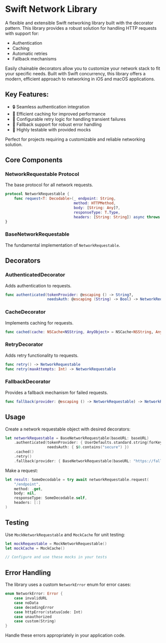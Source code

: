 # Swift Network Library

A flexible and extensible Swift networking library built with the decorator pattern. This library provides a robust solution for handling HTTP requests with support for:

- Authentication
- Caching
- Automatic retries
- Fallback mechanisms

Easily chainable decorators allow you to customize your network stack to fit your specific needs. Built with Swift concurrency, this library offers a modern, efficient approach to networking in iOS and macOS applications.

## Key Features:
- 🔒 Seamless authentication integration
- 💾 Efficient caching for improved performance
- 🔄 Configurable retry logic for handling transient failures
- 🔀 Fallback support for robust error handling
- 🧪 Highly testable with provided mocks

Perfect for projects requiring a customizable and reliable networking solution.

## Core Components

### NetworkRequestable Protocol

The base protocol for all network requests.

```swift
protocol NetworkRequestable {
    func request<T: Decodable>(_ endpoint: String,
                               method: HTTPMethod,
                               body: [String: Any]?,
                               responseType: T.Type,
                               headers: [String: String]) async throws -> T
}
```

### BaseNetworkRequestable

The fundamental implementation of `NetworkRequestable`.

## Decorators

### AuthenticatedDecorator

Adds authentication to requests.

```swift
func authenticated(tokenProvider: @escaping () -> String?, 
                   needsAuth: @escaping (String) -> Bool) -> NetworkRequestable
```

### CacheDecorator

Implements caching for requests.

```swift
func cached(cache: NSCache<NSString, AnyObject> = NSCache<NSString, AnyObject>()) -> NetworkRequestable
```

### RetryDecorator

Adds retry functionality to requests.

```swift
func retry() -> NetworkRequestable
func retry(maxAttempts: Int) -> NetworkRequestable
```

### FallbackDecorator

Provides a fallback mechanism for failed requests.

```swift
func fallback(provider: @escaping () -> NetworkRequestable) -> NetworkRequestable
```

## Usage

Create a network requestable object with desired decorators:

```swift
let networkRequestable = BaseNetworkRequestable(baseURL: baseURL)
    .authenticated(tokenProvider: { UserDefaults.standard.string(forKey: "authToken") },
                   needsAuth: { $0.contains("secure") })
    .cached()
    .retry()
    .fallback(provider: { BaseNetworkRequestable(baseURL: "https://fallback-api.example.com") })
```

Make a request:

```swift
let result: SomeDecodable = try await networkRequestable.request(
    "/endpoint",
    method: .get,
    body: nil,
    responseType: SomeDecodable.self,
    headers: [:]
)
```

## Testing

Use `MockNetworkRequestable` and `MockCache` for unit testing:

```swift
let mockRequestable = MockNetworkRequestable()
let mockCache = MockCache()

// Configure and use these mocks in your tests
```

## Error Handling

The library uses a custom `NetworkError` enum for error cases:

```swift
enum NetworkError: Error {
    case invalidURL
    case noData
    case decodingError
    case httpError(statusCode: Int)
    case unauthorized
    case custom(String)
}
```

Handle these errors appropriately in your application code.
